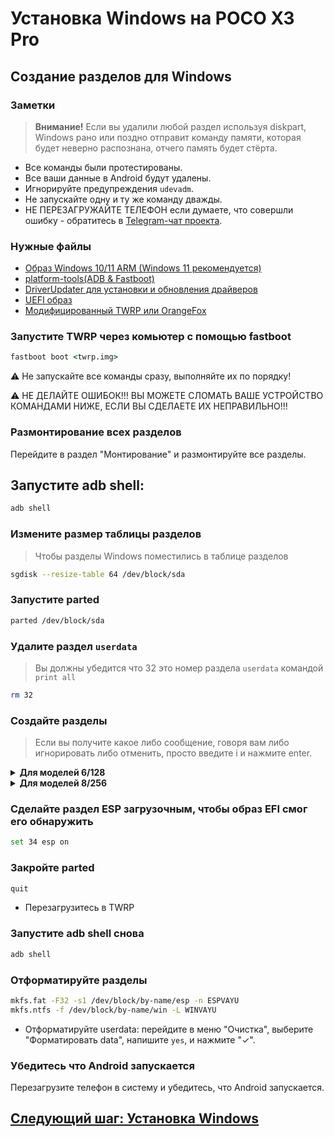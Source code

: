# Установка Windows на POCO X3 Pro
## Создание разделов для Windows
### Заметки
> **Внимание!** Если вы удалили любой раздел используя diskpart, Windows рано или поздно отправит команду памяти, которая будет неверно распознана, отчего память будет стёрта.
- Все команды были протестированы.
- Все ваши данные в Android будут удалены.
- Игнорируйте предупреждения `udevadm`.
- Не запускайте одну и ту же команду дважды.
- НЕ ПЕРЕЗАГРУЖАЙТЕ ТЕЛЕФОН если думаете, что совершли ошибку - обратитесь в [Telegram-чат проекта](https://t.me/winonvayu).

### Нужные файлы
- [Образ Windows 10/11 ARM (Windows 11 рекомендуется)](https://uupdump.net/)
- [platform-tools(ADB & Fastboot)](https://developer.android.com/studio/releases/platform-tools)
- [DriverUpdater для установки и обновления драйверов](https://github.com/WOA-Project/DriverUpdater/releases/)
- [UEFI образ](https://github.com/halal-beef/edk2-msm/releases/tag/latest)
- [Модифицированный TWRP или OrangeFox](https://github.com/Icesito68/Port-Windows-11-Poco-X3-pro/releases/tag/Recoveries)

### Запустите TWRP через комьютер с помощью fastboot
```cmd
fastboot boot <twrp.img>
```
⚠️ Не запускайте все команды сразу, выполняйте их по порядку!

⚠️ НЕ ДЕЛАЙТЕ ОШИБОК!!! ВЫ МОЖЕТЕ СЛОМАТЬ ВАШЕ УСТРОЙСТВО КОМАНДАМИ НИЖЕ, ЕСЛИ ВЫ СДЕЛАЕТЕ ИХ НЕПРАВИЛЬНО!!!

### Размонтирование всех разделов
Перейдите в раздел "Монтирование" и размонтируйте все разделы.

## Запустите adb shell:
```cmd
adb shell
```

### Измените размер таблицы разделов
> Чтобы разделы Windows поместились в таблице разделов
```sh
sgdisk --resize-table 64 /dev/block/sda
```

### Запустите parted
```sh
parted /dev/block/sda
```

### Удалите раздел `userdata`
> Вы должны убедится что 32 это номер раздела `userdata` командой
>  `print all`
```sh
rm 32
```

### Создайте разделы
> Если вы получите какое либо сообщение, говоря вам либо игнорировать либо отменить, просто введите i и нажмите enter.

<details>
<summary><strong>Для моделей 6/128</strong></summary>
- Создайте раздел `userdata` для использования Android вместе с Windows
```sh
mkpart userdata ext4 11.8GB 68.6GB
```

- Создайте раздел, в который будет установлена Windows
```sh
mkpart win ntfs 68.6GB 126GB
```

- Создайте ESP раздел (будет содержать загрузчик Windows)
```sh
mkpart esp fat32 126.6GB 127GB
```
</details>

<details>
<summary><strong>Для моделей 8/256</strong></summary>
- Создайте раздел `userdata` для использования Android вместе с Windows
```sh
mkpart userdata ext4 11.8GB 134.6GB
```

- Создайте раздел на который будет установлена Windows
```sh
mkpart win ntfs 134.6GB 254GB
```

- Создайте ESP раздел (будет содержать загрузчик Windows)
```sh
mkpart esp fat32 254GB 255GB
```
</details>


### Сделайте раздел ESP загрузочным, чтобы образ EFI смог его обнаружить
```sh
set 34 esp on
```

### Закройте parted
```sh
quit
```

- Перезагрузитесь в TWRP

### Запустите adb shell снова
```cmd
adb shell
```

### Отформатируйте разделы
```sh
mkfs.fat -F32 -s1 /dev/block/by-name/esp -n ESPVAYU
mkfs.ntfs -f /dev/block/by-name/win -L WINVAYU
```

- Отформатируйте userdata: перейдите в меню "Очистка", выберите "Форматировать data", напишите `yes`, и нажмите "✓".

### Убедитесь что Android запускается
Перезагрузите телефон в систему и убедитесь, что Android запускается.

## [Следующий шаг: Установка Windows](/guide/Russian/2-install-ru.md)

